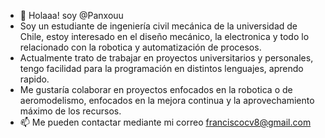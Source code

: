- 👋 Holaaa! soy @Panxouu
- Soy un estudiante de ingeniería civil mecánica de la universidad de Chile, estoy interesado en el diseño mecánico, la electronica y todo lo relacionado con la robotica y automatización de procesos. 
- Actualmente trato de trabajar en proyectos universitarios y personales, tengo facilidad para la programación en distintos lenguajes, aprendo rapido. 
- Me gustaría colaborar en proyectos enfocados en la robotica o de aeromodelismo, enfocados en la mejora continua y la aprovechamiento máximo de los recursos. 
- 📫 Me pueden contactar mediante mi correo franciscocv8@gmail.com

<!---
Panxouu/Panxouu is a ✨ special ✨ repository because its `README.md` (this file) appears on your GitHub profile.
You can click the Preview link to take a look at your changes.
--->
